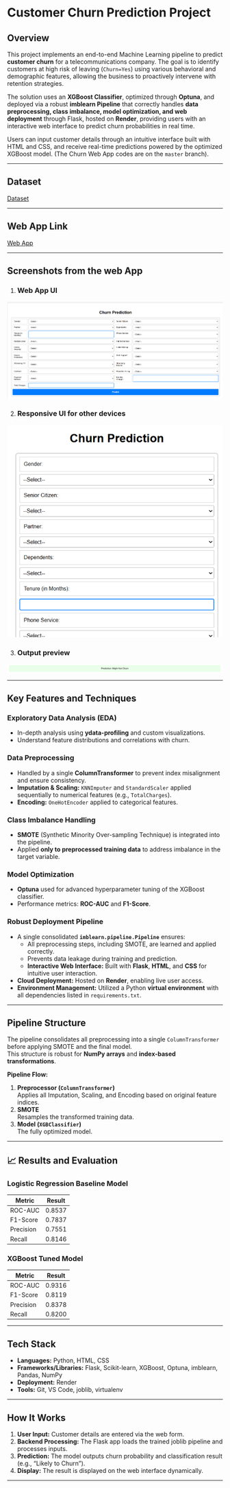 # Customer Churn Prediction Project

## Overview
This project implements an end-to-end Machine Learning pipeline to predict **customer churn** for a telecommunications company. The goal is to identify customers at high risk of leaving (`Churn=Yes`) using various behavioral and demographic features, allowing the business to proactively intervene with retention strategies.

The solution uses an **XGBoost Classifier**, optimized through **Optuna**, and deployed via a robust **imblearn Pipeline** that correctly handles **data preprocessing, class imbalance, model optimization, and web deployment** through Flask, hosted on **Render**, providing users with an interactive web interface to predict churn probabilities in real time.

Users can input customer details through an intuitive interface built with HTML and CSS, and receive real-time predictions powered by the optimized XGBoost model.
(The Churn Web App codes are on the `master` branch).

---

## Dataset 

[Dataset](https://www.kaggle.com/datasets/blastchar/telco-customer-churn "Dataset")

---
## Web App Link

[Web App](https://churn-prediction-self-project.onrender.com/ "Visit Churn Prediction Website")

---

## Screenshots from the web App

1. ### Web App UI
![Dashboard Preview](images/Screenshot%202025-10-30%20164005.png)

2. ### Responsive UI for other devices
![Dashboard Preview](images/Screenshot%202025-10-30%20164317.png)

3. ### Output preview
![Dashboard Preview](images/Screenshot%202025-10-30%20164210.png)

---
## Key Features and Techniques

### Exploratory Data Analysis (EDA)
- In-depth analysis using **ydata-profiling** and custom visualizations.
- Understand feature distributions and correlations with churn.

### Data Preprocessing
- Handled by a single **ColumnTransformer** to prevent index misalignment and ensure consistency.
- **Imputation & Scaling:** `KNNImputer` and `StandardScaler` applied sequentially to numerical features (e.g., `TotalCharges`).
- **Encoding:** `OneHotEncoder` applied to categorical features.

### Class Imbalance Handling
- **SMOTE** (Synthetic Minority Over-sampling Technique) is integrated into the pipeline.
- Applied **only to preprocessed training data** to address imbalance in the target variable.

### Model Optimization
- **Optuna** used for advanced hyperparameter tuning of the XGBoost classifier.
- Performance metrics: **ROC-AUC** and **F1-Score**.

### Robust Deployment Pipeline
- A single consolidated **`imblearn.pipeline.Pipeline`** ensures:
  - All preprocessing steps, including SMOTE, are learned and applied correctly.
  - Prevents data leakage during training and prediction.
  - **Interactive Web Interface:** Built with **Flask**, **HTML**, and **CSS** for intuitive user interaction.  
-  **Cloud Deployment:** Hosted on **Render**, enabling live user access.  
-  **Environment Management:** Utilized a Python **virtual environment** with all dependencies listed in `requirements.txt`.  

---

## Pipeline Structure
The pipeline consolidates all preprocessing into a single `ColumnTransformer` before applying SMOTE and the final model.  
This structure is robust for **NumPy arrays** and **index-based transformations**.

**Pipeline Flow:**
1. **Preprocessor (`ColumnTransformer`)**  
   Applies all Imputation, Scaling, and Encoding based on original feature indices.
2. **SMOTE**  
   Resamples the transformed training data.
3. **Model (`XGBClassifier`)**  
   The fully optimized model.

---

## 📈 Results and Evaluation

### Logistic Regression Baseline Model
| Metric     | Result    |
|-----------|-----------|
| ROC-AUC   | 0.8537    | 
| F1-Score  | 0.7837     |
| Precision | 0.7551    | 
| Recall    | 0.8146     | 

### XGBoost Tuned Model
| Metric     | Result    |
|-----------|-----------|
| ROC-AUC   | 0.9316    | 
| F1-Score  | 0.8119     |
| Precision | 0.8378    | 
| Recall    | 0.8200     | 

---
## Tech Stack

- **Languages:** Python, HTML, CSS  
- **Frameworks/Libraries:** Flask, Scikit-learn, XGBoost, Optuna, imblearn, Pandas, NumPy  
- **Deployment:** Render  
- **Tools:** Git, VS Code, joblib, virtualenv 

---

## How It Works

1. **User Input:** Customer details are entered via the web form.  
2. **Backend Processing:** The Flask app loads the trained joblib pipeline and processes inputs.  
3. **Prediction:** The model outputs churn probability and classification result (e.g., “Likely to Churn”).  
4. **Display:** The result is displayed on the web interface dynamically.

---
